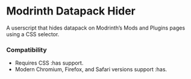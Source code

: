 # Modrinth Datapack Hider

A userscript that hides datapack on Modrinth’s Mods and Plugins pages using a CSS selector.

### Compatibility
- Requires CSS :has support.
- Modern Chromium, Firefox, and Safari versions support :has.

